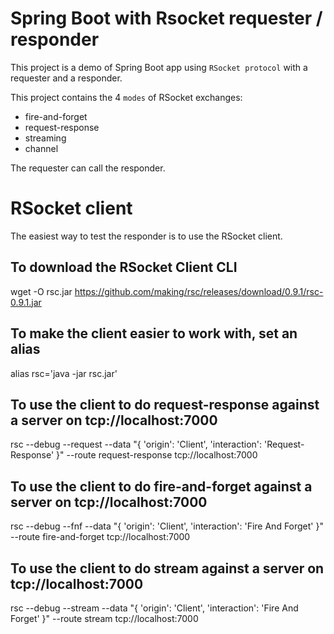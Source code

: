 # Spring Boot with Rsocket requester / responder

This project is a demo of Spring Boot app using `RSocket protocol` with a requester and a responder.

This project contains the 4 `modes` of RSocket exchanges:
- fire-and-forget
- request-response
- streaming
- channel 

The requester can call the responder.


# RSocket client

The easiest way to test the responder is to use the RSocket client.

## To download the RSocket Client CLI
  wget -O rsc.jar https://github.com/making/rsc/releases/download/0.9.1/rsc-0.9.1.jar

## To make the client easier to work with, set an alias
  alias rsc='java -jar rsc.jar'

## To use the client to do request-response against a server on tcp://localhost:7000
  rsc --debug --request --data "{ 'origin': 'Client', 'interaction': 'Request-Response' }" --route request-response tcp://localhost:7000

## To use the client to do fire-and-forget against a server on tcp://localhost:7000
  rsc --debug --fnf --data "{ 'origin': 'Client', 'interaction': 'Fire And Forget' }" --route fire-and-forget tcp://localhost:7000

## To use the client to do stream against a server on tcp://localhost:7000
  rsc --debug --stream --data "{ 'origin': 'Client', 'interaction': 'Fire And Forget' }" --route stream tcp://localhost:7000